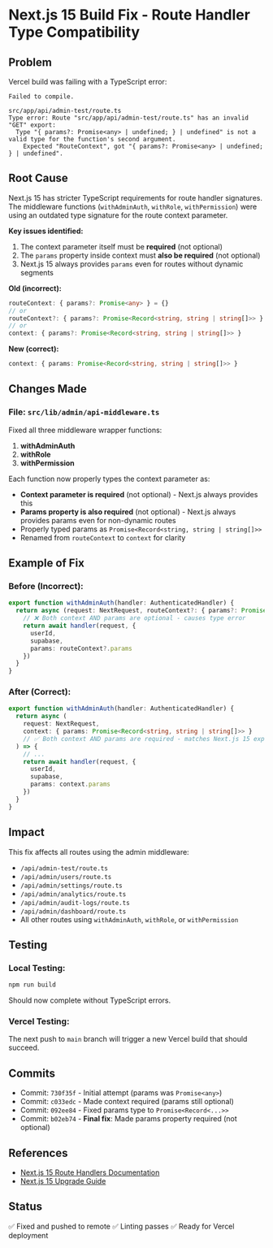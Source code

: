 # Next.js 15 Build Fix - Route Handler Type Compatibility

## Problem
Vercel build was failing with a TypeScript error:

```
Failed to compile.

src/app/api/admin-test/route.ts
Type error: Route "src/app/api/admin-test/route.ts" has an invalid "GET" export:
  Type "{ params?: Promise<any> | undefined; } | undefined" is not a valid type for the function's second argument.
    Expected "RouteContext", got "{ params?: Promise<any> | undefined; } | undefined".
```

## Root Cause
Next.js 15 has stricter TypeScript requirements for route handler signatures. The middleware functions (`withAdminAuth`, `withRole`, `withPermission`) were using an outdated type signature for the route context parameter.

**Key issues identified:**
1. The context parameter itself must be **required** (not optional)
2. The `params` property inside context must **also be required** (not optional)
3. Next.js 15 always provides `params` even for routes without dynamic segments

**Old (incorrect):**
```typescript
routeContext: { params?: Promise<any> } = {}
// or
routeContext?: { params?: Promise<Record<string, string | string[]>> }
// or
context: { params?: Promise<Record<string, string | string[]>> }
```

**New (correct):**
```typescript
context: { params: Promise<Record<string, string | string[]>> }
```

## Changes Made

### File: `src/lib/admin/api-middleware.ts`

Fixed all three middleware wrapper functions:

1. **withAdminAuth**
2. **withRole** 
3. **withPermission**

Each function now properly types the context parameter as:
- **Context parameter is required** (not optional) - Next.js always provides this
- **Params property is also required** (not optional) - Next.js always provides params even for non-dynamic routes
- Properly typed params as `Promise<Record<string, string | string[]>>`
- Renamed from `routeContext` to `context` for clarity

## Example of Fix

### Before (Incorrect):
```typescript
export function withAdminAuth(handler: AuthenticatedHandler) {
  return async (request: NextRequest, routeContext?: { params?: Promise<any> }) => {
    // ❌ Both context AND params are optional - causes type error
    return await handler(request, {
      userId,
      supabase,
      params: routeContext?.params
    })
  }
}
```

### After (Correct):
```typescript
export function withAdminAuth(handler: AuthenticatedHandler) {
  return async (
    request: NextRequest,
    context: { params: Promise<Record<string, string | string[]>> }
    // ✅ Both context AND params are required - matches Next.js 15 expectations
  ) => {
    // ...
    return await handler(request, {
      userId,
      supabase,
      params: context.params
    })
  }
}
```

## Impact
This fix affects all routes using the admin middleware:
- `/api/admin-test/route.ts`
- `/api/admin/users/route.ts`
- `/api/admin/settings/route.ts`
- `/api/admin/analytics/route.ts`
- `/api/admin/audit-logs/route.ts`
- `/api/admin/dashboard/route.ts`
- All other routes using `withAdminAuth`, `withRole`, or `withPermission`

## Testing

### Local Testing:
```bash
npm run build
```

Should now complete without TypeScript errors.

### Vercel Testing:
The next push to `main` branch will trigger a new Vercel build that should succeed.

## Commits
- Commit: `730f35f` - Initial attempt (params was `Promise<any>`)
- Commit: `c033edc` - Made context required (params still optional)
- Commit: `092ee84` - Fixed params type to `Promise<Record<...>>`
- Commit: `b02eb74` - **Final fix**: Made params property required (not optional)

## References
- [Next.js 15 Route Handlers Documentation](https://nextjs.org/docs/app/building-your-application/routing/route-handlers)
- [Next.js 15 Upgrade Guide](https://nextjs.org/docs/app/building-your-application/upgrading/version-15)

## Status
✅ Fixed and pushed to remote
✅ Linting passes
✅ Ready for Vercel deployment

